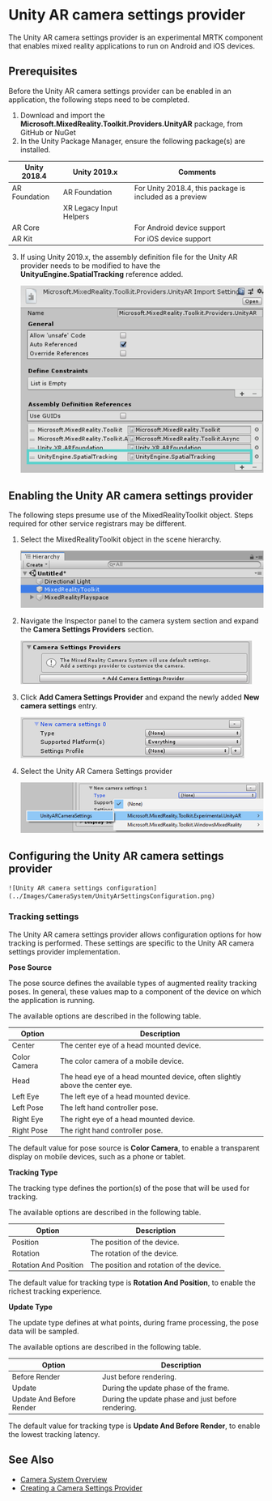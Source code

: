 # Unity AR camera settings provider

The Unity AR camera settings provider is an experimental MRTK component that enables mixed reality applications to run on Android and iOS devices.

## Prerequisites

Before the Unity AR camera settings provider can be enabled in an application, the following steps need to be completed.

1. Download and import the **Microsoft.MixedReality.Toolkit.Providers.UnityAR** package, from GitHub or NuGet
1. In the Unity Package Manager, ensure the following package(s) are installed.

| Unity 2018.4 | Unity 2019.x | Comments |
| --- | --- | -- |
| AR Foundation | AR Foundation | For Unity 2018.4, this package is included as a preview |
| | XR Legacy Input Helpers | |
| AR Core | | For Android device support |
| AR Kit | | For iOS device support |

3. If using Unity 2019.x, the assembly definition file for the Unity AR provider needs to be modified to have the **UnityuEngine.SpatialTracking** reference added.

    ![Unity AR assembly definition](../Images/CrossPlatform/UnityArAssemblyReferences.png)

## Enabling the Unity AR camera settings provider

The following steps presume use of the MixedRealityToolkit object. Steps required for other service registrars may be different.

1. Select the MixedRealityToolkit object in the scene hierarchy.

    ![MRTK Configured Scene Hierarchy](../Images/MRTK_ConfiguredHierarchy.png)

2. Navigate the Inspector panel to the camera system section and expand the **Camera Settings Providers** section.

    ![Expand settings providers](../Images/CameraSystem/ExpandProviders.png)

3. Click **Add Camera Settings Provider** and expand the newly added **New camera settings** entry.

    ![Expand new settings provider](../Images/CameraSystem/ExpandNewProvider.png)

4. Select the Unity AR Camera Settings provider

    ![Select Unity AR settings provider](../Images/CameraSystem/SelectUnityArSettings.png)

## Configuring the Unity AR camera settings provider

    ![Unity AR camera settings configuration](../Images/CameraSystem/UnityArSettingsConfiguration.png)

### Tracking settings

The Unity AR camera settings provider allows configuration options for how tracking is performed. These settings are specific to the Unity AR camera settings provider implementation.

**Pose Source**

The pose source defines the available types of augmented reality tracking poses. In general, these values map to a component of the device on which the application is running.

The available options are described in the following table.

| Option | Description |
| --- | --- |
| Center | The center eye of a head mounted device. |
| Color Camera | The color camera of a mobile device. |
| Head | The head eye of a head mounted device, often slightly above the center eye. |
| Left Eye | The left eye of a head mounted device. |
| Left Pose | The left hand controller pose. |
| Right Eye | The right eye of a head mounted device. |
| Right Pose | The right hand controller pose. |

The default value for pose source is **Color Camera**, to enable a transparent display on mobile devices, such as a phone or tablet.

**Tracking Type**

The tracking type defines the portion(s) of the pose that will be used for tracking.

The available options are described in the following table.

| Option | Description |
| --- | --- |
| Position | The position of the device. |
| Rotation | The rotation of the device. |
| Rotation And Position | The position and rotation of the device. |

The default value for tracking type is **Rotation And Position**, to enable the richest tracking experience.

**Update Type**

The update type defines at what points, during frame processing, the pose data will be sampled.

The available options are described in the following table.

| Option | Description |
| --- | --- |
| Before Render | Just before rendering. |
| Update | During the update phase of the frame. |
| Update And Before Render | During the update phase and just before rendering. |

The default value for tracking type is **Update And Before Render**, to enable the lowest tracking latency.

## See Also

- [Camera System Overview](CameraSystemOverview.md)
- [Creating a Camera Settings Provider](CreateSettingsProvider.md)
